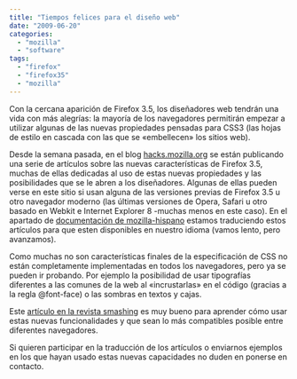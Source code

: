 ```yaml
---
title: "Tiempos felices para el diseño web"
date: "2009-06-20"
categories: 
  - "mozilla"
  - "software"
tags: 
  - "firefox"
  - "firefox35"
  - "mozilla"
---
```


Con la cercana aparición de Firefox 3.5, los diseñadores web tendrán una vida con más alegrías: la mayoría de los navegadores permitirán empezar a utilizar algunas de las nuevas propiedades pensadas para CSS3 (las hojas de estilo en cascada con las que se «embellecen» los sitios web).

Desde la semana pasada, en el blog [hacks.mozilla.org](http://hacks.mozilla.org/ "Blog de hacks de mozilla") se están publicando una serie de artículos sobre las nuevas características de Firefox 3.5, muchas de ellas dedicadas al uso de estas nuevas propiedades y las posibilidades que se le abren a los diseñadores. Algunas de ellas pueden verse en este sitio si usan alguna de las versiones previas de Firefox 3.5 u otro navegador moderno (las últimas versiones de Opera, Safari u otro basado en Webkit e Internet Explorer 8 -muchas menos en este caso). En el apartado de [documentación de mozilla-hispano](http://www.mozilla-hispano.org/documentacion/Documentos_sobre_Firefox "Las traducciones en mozilla-hispano") estamos traduciendo estos artículos para que esten disponibles en nuestro idioma (vamos lento, pero avanzamos).

Como muchas no son características finales de la especificación de CSS no están completamente implementadas en todos los navegadores, pero ya se pueden ir probando. Por ejemplo la posibilidad de usar tipografías diferentes a las comunes de la web al «incrustarlas» en el código (gracias a la regla @font-face) o las sombras en textos y cajas.

Este [artículo en la revista smashing](http://www.smashingmagazine.com/2009/06/15/take-your-design-to-the-next-level-with-css3/ "Artículo sobr las nuevas características en CSS3") es muy bueno para aprender cómo usar estas nuevas funcionalidades y que sean lo más compatibles posible entre diferentes navegadores.

Si quieren participar en la traducción de los artículos o enviarnos ejemplos en los que hayan usado estas nuevas capacidades no duden en ponerse en contacto.
